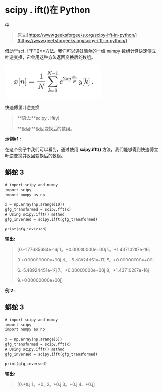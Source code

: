 # scipy . ift()在 Python

中

> 原文:[https://www.geeksforgeeks.org/scipy-ifft-in-python/](https://www.geeksforgeeks.org/scipy-ifft-in-python/)

借助**sci . IFFT()**方法，我们可以通过简单的一维 numpy 数组计算快速傅立叶逆变换，它会用这种方法返回变换后的数组。

![](img/a3e4b6d00b3bc5b8758a1aaea0cd7ffe.png)

快速傅里叶逆变换

> **语法:**scipy . ift(y)
> 
> **返回:**返回变换后的数组。

**示例#1 :**

在这个例子中我们可以看到，通过使用 **scipy.ifft()** 方法，我们能够得到快速傅立叶逆变换并返回变换后的数组。

## 蟒蛇 3

```
# import scipy and numpy
import scipy
import numpy as np

x = np.array(np.arange(10))
gfg_transformed = scipy.fft(x)
# Using scipy.ifft() method
gfg_inversed = scipy.ifft(gfg_transformed)

print(gfg_inversed)
```

**输出:**

> [0.-1.77635684e-16j 1。+0.00000000e+00j 2。+1.43710287e-16j
> 
> 3.+0.00000000e+00j 4。-5.48924451e-17j 5。+0.00000000e+00j
> 
> 6.-5.48924451e-17j 7。+0.00000000e+00j 8。+1.43710287e-16j
> 
> 9.+0.00000000e+00j]

**例 2 :**

## 蟒蛇 3

```
# import scipy and numpy
import scipy
import numpy as np

x = np.array(np.arange(5))
gfg_transformed = scipy.fft(x)
# Using scipy.ifft() method
gfg_inversed = scipy.ifft(gfg_transformed)

print(gfg_inversed)
```

**输出:**

> [0.+0.j 1。+0.j 2。+0.j 3。+0.j 4。+0.j]